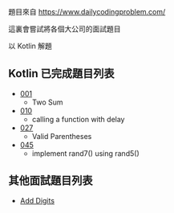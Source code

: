 
題目來自 https://www.dailycodingproblem.com/

這裏會嘗試將各個大公司的面試題目

以 Kotlin 解題

## Kotlin 已完成題目列表

* [001](/daily-coding-problem/001) 
  * Two Sum
* [010](/daily-coding-problem/010) 
  * calling a function with delay
* [027](/daily-coding-problem/027) 
  * Valid Parentheses
* [045](/daily-coding-problem/045) 
  * implement rand7() using rand5()

##  其他面試題目列表

* [Add Digits](/daily-coding-problem/Add_Digits) 
